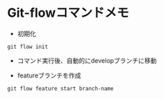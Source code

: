 # Git-flowコマンドメモ

- 初期化
```
git flow init
```
  - コマンド実行後、自動的にdevelopブランチに移動


- featureブランチを作成
```
git flow feature start branch-name
```
